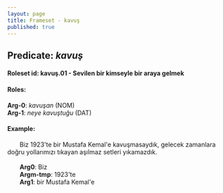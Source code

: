 ```yaml
---
layout: page
title: Frameset - kavuş
published: true
---
```

<h2>Predicate: <i>kavuş</i></h2>
<h4>Roleset id: kavuş.01 - Sevilen bir kimseyle bir araya gelmek<br>
<h4>Roles:</h4>
<b>Arg-0</b>: <i>kavuşan</i>  (NOM) <br>
<b>Arg-1</b>: <i>neye kavuştuğu</i>  (DAT) <br>
<h4>Example:</h4>
&emsp;&emsp;Biz 1923'te bir Mustafa Kemal'e kavuşmasaydık, gelecek zamanlara doğru yollarımızı tıkayan aşılmaz setleri yıkamazdık.<br><br>
&emsp;&emsp;<b>Arg0</b>:  Biz<br>
&emsp;&emsp;<b>Argm-tmp</b>:  1923'te<br>
&emsp;&emsp;<b>Arg1</b>:  bir Mustafa Kemal'e<br>

